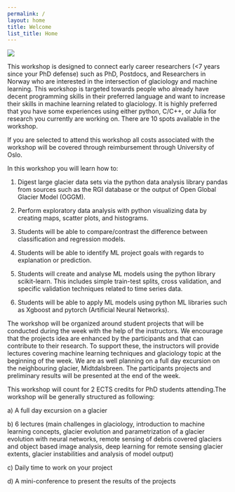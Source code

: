 ```yaml
---
permalink: /
layout: home
title: Welcome
list_title: Home
---
```

<img src="https://i.imgur.com/4nkG4kL.png"/>

This workshop is designed to connect early career researchers (<7 years since your PhD defense) such as PhD, Postdocs, and Researchers in Norway who are interested in the intersection of glaciology and machine learning. This workshop is targeted towards people who already have decent programming skills in their preferred language and want to increase their skills in machine learning related to glaciology. It is highly preferred that you have some experiences using either python, C/C++, or Julia for research you currently are working on. There are 10 spots available in the workshop.

If you are selected to attend this workshop all costs associated with the workshop will be covered through reimbursement through University of Oslo.

In this workshop you will learn how to:

1. Digest large glacier data sets via the python data analysis library pandas from sources such as the RGI database or the output of Open Global Glacier Model (OGGM).

2. Perform exploratory data analysis with python visualizing data by creating maps, scatter plots, and histograms.

3. Students will be able to compare/contrast the difference between classification and regression models.

4. Students will be able to identify ML project goals with regards to explanation or prediction.

5. Students will create and analyse ML models using the python library scikit-learn. This includes simple train-test splits, cross validation, and specific validation techniques related to time series data.

6. Students will be able to apply ML models using python ML libraries such as Xgboost and pytorch (Artificial Neural Networks).

The workshop will be organized around student projects that will be conducted during the week with the help of the instructors. We encourage that the projects idea are enhanced by the participants and that can contribute to their research. To support these, the instructors will provide lectures covering machine learning techniques and glaciology topic at the beginning of the week. We are as well planning on a full day excursion on the neighbouring glacier, Midtdalsbreen. The participants projects and preliminary results will be presented at the end of the week.

This workshop will count for 2 ECTS credits for PhD students attending.The workshop will be generally structured as following:

a) A full day excursion on a glacier

b) 6 lectures (main challenges in glaciology, introduction to machine learning concepts, glacier evolution and parametrization of a glacier evolution with neural networks, remote sensing of debris covered glaciers and object based image analysis, deep learning for remote sensing glacier extents, glacier instabilities and analysis of model output)

c) Daily time to work on your project

d) A mini-conference to present the results of the projects